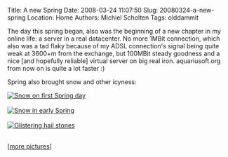 Title: A new Spring
Date: 2008-03-24 11:07:50
Slug: 20080324-a-new-spring
Location: Home
Authors: Michiel Scholten
Tags: olddammit

<p>The day this spring began, also was the beginning of a new chapter in my online life: a server in a real datacenter. No more 1MBit connection, which also was a tad flaky because of my ADSL connection's signal being quite weak at 3600+m from the exchange, but 100MBit steady goodness and a nice [and hopefully reliable] virtual server on big real iron. aquariusoft.org from now on is quite a lot faster :)</p>

<p>Spring also brought snow and other icyness:</p>

<div class="content-image"><div><a href="http://aquariusoft.org/gallery/v/photographs/photolog/img_2807_light.jpg.html"><img src="http://aquariusoft.org/gallery/d/5118-2/img_2807_light.jpg" alt="Snow on first Spring day" title="Snow on first Spring day" /></a></div></div>
<br style="clear: both;" />

<div class="content-image"><div><a href="http://aquariusoft.org/gallery/v/photographs/photolog/img_2819_light.jpg.html"><img src="http://aquariusoft.org/gallery/d/5127-2/img_2819_light.jpg" alt="Snow in early Spring" title="Snow in early Spring" /></a></div></div>
<br style="clear: both;" />

<div class="content-image"><div><a href="http://aquariusoft.org/gallery/v/photographs/photolog/img_2878.jpg.html"><img src="http://aquariusoft.org/gallery/d/5135-2/img_2878.jpg" alt="Glistering hail stones" title="Glistering hail stones" /></a></div></div>
<br style="clear: both;" />

<p>[<a href="http://aquariusoft.org/gallery/v/photographs/photolog/">more pictures</a>]</p>